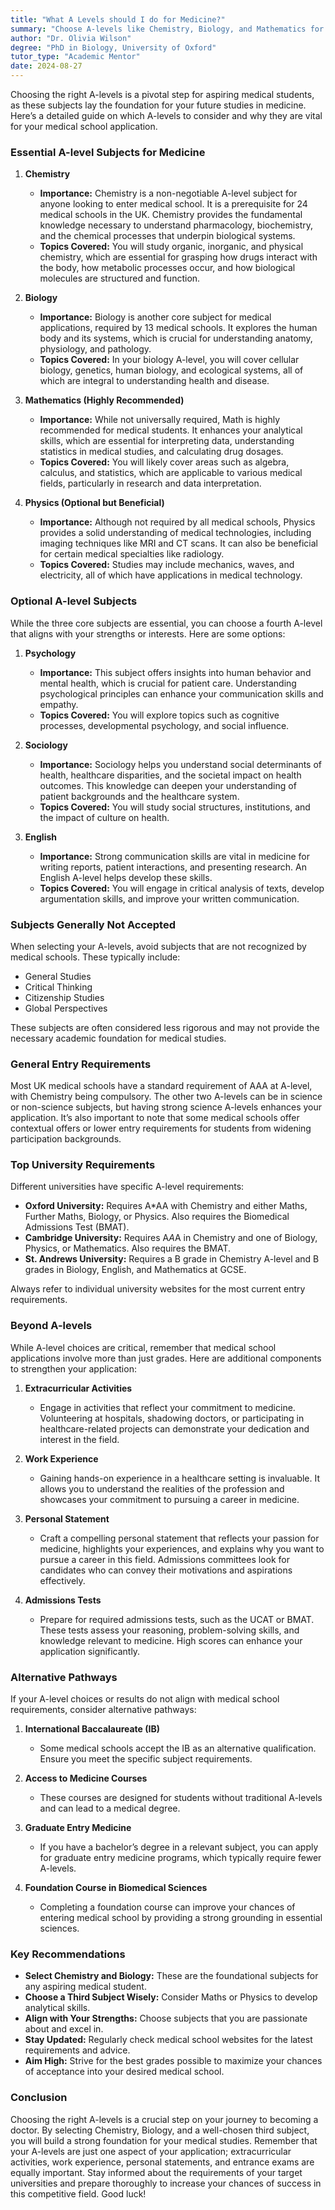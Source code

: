 ```yaml
---
title: "What A Levels should I do for Medicine?"
summary: "Choose A-levels like Chemistry, Biology, and Mathematics for medicine to strengthen your medical school application and future studies."
author: "Dr. Olivia Wilson"
degree: "PhD in Biology, University of Oxford"
tutor_type: "Academic Mentor"
date: 2024-08-27
---
```


Choosing the right A-levels is a pivotal step for aspiring medical students, as these subjects lay the foundation for your future studies in medicine. Here’s a detailed guide on which A-levels to consider and why they are vital for your medical school application.

### Essential A-level Subjects for Medicine

1. **Chemistry**
   - **Importance:** Chemistry is a non-negotiable A-level subject for anyone looking to enter medical school. It is a prerequisite for 24 medical schools in the UK. Chemistry provides the fundamental knowledge necessary to understand pharmacology, biochemistry, and the chemical processes that underpin biological systems.
   - **Topics Covered:** You will study organic, inorganic, and physical chemistry, which are essential for grasping how drugs interact with the body, how metabolic processes occur, and how biological molecules are structured and function.

2. **Biology**
   - **Importance:** Biology is another core subject for medical applications, required by 13 medical schools. It explores the human body and its systems, which is crucial for understanding anatomy, physiology, and pathology.
   - **Topics Covered:** In your biology A-level, you will cover cellular biology, genetics, human biology, and ecological systems, all of which are integral to understanding health and disease.

3. **Mathematics (Highly Recommended)**
   - **Importance:** While not universally required, Math is highly recommended for medical students. It enhances your analytical skills, which are essential for interpreting data, understanding statistics in medical studies, and calculating drug dosages.
   - **Topics Covered:** You will likely cover areas such as algebra, calculus, and statistics, which are applicable to various medical fields, particularly in research and data interpretation.

4. **Physics (Optional but Beneficial)**
   - **Importance:** Although not required by all medical schools, Physics provides a solid understanding of medical technologies, including imaging techniques like MRI and CT scans. It can also be beneficial for certain medical specialties like radiology.
   - **Topics Covered:** Studies may include mechanics, waves, and electricity, all of which have applications in medical technology.

### Optional A-level Subjects

While the three core subjects are essential, you can choose a fourth A-level that aligns with your strengths or interests. Here are some options:

1. **Psychology**
   - **Importance:** This subject offers insights into human behavior and mental health, which is crucial for patient care. Understanding psychological principles can enhance your communication skills and empathy.
   - **Topics Covered:** You will explore topics such as cognitive processes, developmental psychology, and social influence.

2. **Sociology**
   - **Importance:** Sociology helps you understand social determinants of health, healthcare disparities, and the societal impact on health outcomes. This knowledge can deepen your understanding of patient backgrounds and the healthcare system.
   - **Topics Covered:** You will study social structures, institutions, and the impact of culture on health.

3. **English**
   - **Importance:** Strong communication skills are vital in medicine for writing reports, patient interactions, and presenting research. An English A-level helps develop these skills.
   - **Topics Covered:** You will engage in critical analysis of texts, develop argumentation skills, and improve your written communication.

### Subjects Generally Not Accepted

When selecting your A-levels, avoid subjects that are not recognized by medical schools. These typically include:

- General Studies
- Critical Thinking
- Citizenship Studies
- Global Perspectives

These subjects are often considered less rigorous and may not provide the necessary academic foundation for medical studies.

### General Entry Requirements

Most UK medical schools have a standard requirement of AAA at A-level, with Chemistry being compulsory. The other two A-levels can be in science or non-science subjects, but having strong science A-levels enhances your application. It’s also important to note that some medical schools offer contextual offers or lower entry requirements for students from widening participation backgrounds.

### Top University Requirements

Different universities have specific A-level requirements:

- **Oxford University:** Requires A*AA with Chemistry and either Maths, Further Maths, Biology, or Physics. Also requires the Biomedical Admissions Test (BMAT).
- **Cambridge University:** Requires A*A*A in Chemistry and one of Biology, Physics, or Mathematics. Also requires the BMAT.
- **St. Andrews University:** Requires a B grade in Chemistry A-level and B grades in Biology, English, and Mathematics at GCSE.

Always refer to individual university websites for the most current entry requirements.

### Beyond A-levels

While A-level choices are critical, remember that medical school applications involve more than just grades. Here are additional components to strengthen your application:

1. **Extracurricular Activities**
   - Engage in activities that reflect your commitment to medicine. Volunteering at hospitals, shadowing doctors, or participating in healthcare-related projects can demonstrate your dedication and interest in the field.

2. **Work Experience**
   - Gaining hands-on experience in a healthcare setting is invaluable. It allows you to understand the realities of the profession and showcases your commitment to pursuing a career in medicine.

3. **Personal Statement**
   - Craft a compelling personal statement that reflects your passion for medicine, highlights your experiences, and explains why you want to pursue a career in this field. Admissions committees look for candidates who can convey their motivations and aspirations effectively.

4. **Admissions Tests**
   - Prepare for required admissions tests, such as the UCAT or BMAT. These tests assess your reasoning, problem-solving skills, and knowledge relevant to medicine. High scores can enhance your application significantly.

### Alternative Pathways

If your A-level choices or results do not align with medical school requirements, consider alternative pathways:

1. **International Baccalaureate (IB)**
   - Some medical schools accept the IB as an alternative qualification. Ensure you meet the specific subject requirements.

2. **Access to Medicine Courses**
   - These courses are designed for students without traditional A-levels and can lead to a medical degree.

3. **Graduate Entry Medicine**
   - If you have a bachelor’s degree in a relevant subject, you can apply for graduate entry medicine programs, which typically require fewer A-levels.

4. **Foundation Course in Biomedical Sciences**
   - Completing a foundation course can improve your chances of entering medical school by providing a strong grounding in essential sciences.

### Key Recommendations

- **Select Chemistry and Biology:** These are the foundational subjects for any aspiring medical student.
- **Choose a Third Subject Wisely:** Consider Maths or Physics to develop analytical skills.
- **Align with Your Strengths:** Choose subjects that you are passionate about and excel in.
- **Stay Updated:** Regularly check medical school websites for the latest requirements and advice.
- **Aim High:** Strive for the best grades possible to maximize your chances of acceptance into your desired medical school.

### Conclusion

Choosing the right A-levels is a crucial step on your journey to becoming a doctor. By selecting Chemistry, Biology, and a well-chosen third subject, you will build a strong foundation for your medical studies. Remember that your A-levels are just one aspect of your application; extracurricular activities, work experience, personal statements, and entrance exams are equally important. Stay informed about the requirements of your target universities and prepare thoroughly to increase your chances of success in this competitive field. Good luck!
    